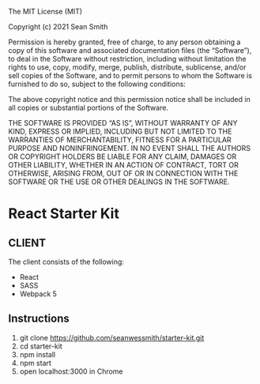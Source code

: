 The MIT License (MIT)

Copyright (c) 2021 Sean Smith

Permission is hereby granted, free of charge, to any person obtaining a copy of this software and associated documentation files (the “Software”), to deal in the Software without restriction, including without limitation the rights to use, copy, modify, merge, publish, distribute, sublicense, and/or sell copies of the Software, and to permit persons to whom the Software is furnished to do so, subject to the following conditions:

The above copyright notice and this permission notice shall be included in all copies or substantial portions of the Software.

THE SOFTWARE IS PROVIDED “AS IS”, WITHOUT WARRANTY OF ANY KIND, EXPRESS OR IMPLIED, INCLUDING BUT NOT LIMITED TO THE WARRANTIES OF MERCHANTABILITY, FITNESS FOR A PARTICULAR PURPOSE AND NONINFRINGEMENT. IN NO EVENT SHALL THE AUTHORS OR COPYRIGHT HOLDERS BE LIABLE FOR ANY CLAIM, DAMAGES OR OTHER LIABILITY, WHETHER IN AN ACTION OF CONTRACT, TORT OR OTHERWISE, ARISING FROM, OUT OF OR IN CONNECTION WITH THE SOFTWARE OR THE USE OR OTHER DEALINGS IN THE SOFTWARE.


# React Starter Kit

## CLIENT
The client consists of the following:
- React
- SASS
- Webpack 5

## Instructions
1. git clone https://github.com/seanwessmith/starter-kit.git
2. cd starter-kit
3. npm install
4. npm start
5. open localhost:3000 in Chrome
